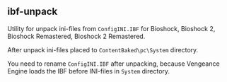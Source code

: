 ##  ibf-unpack

Utility for unpack ini-files from `ConfigINI.IBF` for Bioshock, Bioshock 2, Bioshock Remastered, Bioshock 2 Remastered.

After unpack ini-files placed to `ContentBaked\pc\System` directory.

You need to rename `ConfigINI.IBF` after unpacking, because Vengeance Engine loads the IBF before INI-files in `System` directory.
